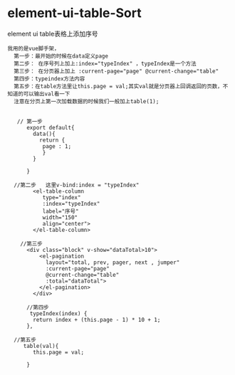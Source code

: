 # element-ui-table-Sort
element ui table表格上添加序号


    我用的是vue脚手架，
      第一步：最开始的时候在data定义page
      第二步： 在序号列上加上:index="typeIndex" ，typeIndex是一个方法
      第三步： 在分页器上加上 :current-page="page" @current-change="table"
      第四步：typeindex方法内容
      第五步：在table方法里让this.page = val;其实val就是分页器上回调返回的页数，不知道的可以输出val看一下
      注意在分页上第一次加载数据的时候我们一般加上table(1);
 
 
       // 第一步
          export default{
            data(){
              return {
               page : 1;    
               }
            }

          }
      
      //第二步   这里v-bind:index = "typeIndex"
            <el-table-column
               type="index"
               :index="typeIndex"
               label="序号"
               width="150"
               align="center">
            </el-table-column>

        //第三步
          <div class="block" v-show="dataTotal>10">
              <el-pagination
                layout="total, prev, pager, next , jumper"
                :current-page="page"
                @current-change="table"
                :total="dataTotal">
              </el-pagination>
            </div>
        
          //第四步
           typeIndex(index) {
            return index + (this.page - 1) * 10 + 1;
          },   

      //第五步
         table(val){
            this.page = val;

          }     

      
      
        

